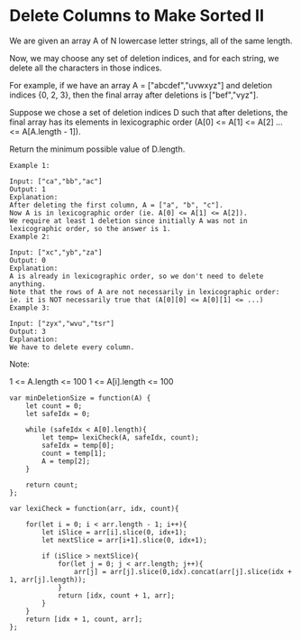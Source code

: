 # Delete Columns to Make Sorted II

We are given an array A of N lowercase letter strings, all of the same length.

Now, we may choose any set of deletion indices, and for each string, we delete all the characters in those indices.

For example, if we have an array A = ["abcdef","uvwxyz"] and deletion indices {0, 2, 3}, then the final array after deletions is ["bef","vyz"].

Suppose we chose a set of deletion indices D such that after deletions, the final array has its elements in lexicographic order (A[0] <= A[1] <= A[2] ... <= A[A.length - 1]).

Return the minimum possible value of D.length.


```
Example 1:

Input: ["ca","bb","ac"]
Output: 1
Explanation:
After deleting the first column, A = ["a", "b", "c"].
Now A is in lexicographic order (ie. A[0] <= A[1] <= A[2]).
We require at least 1 deletion since initially A was not in lexicographic order, so the answer is 1.
Example 2:

Input: ["xc","yb","za"]
Output: 0
Explanation:
A is already in lexicographic order, so we don't need to delete anything.
Note that the rows of A are not necessarily in lexicographic order:
ie. it is NOT necessarily true that (A[0][0] <= A[0][1] <= ...)
Example 3:

Input: ["zyx","wvu","tsr"]
Output: 3
Explanation:
We have to delete every column.
```


Note:

1 <= A.length <= 100
1 <= A[i].length <= 100

```
var minDeletionSize = function(A) {
    let count = 0;
    let safeIdx = 0;

    while (safeIdx < A[0].length){
        let temp= lexiCheck(A, safeIdx, count);
        safeIdx = temp[0];
        count = temp[1];
        A = temp[2];
    }

    return count;
};

var lexiCheck = function(arr, idx, count){

    for(let i = 0; i < arr.length - 1; i++){
        let iSlice = arr[i].slice(0, idx+1);
        let nextSlice = arr[i+1].slice(0, idx+1);

        if (iSlice > nextSlice){
            for(let j = 0; j < arr.length; j++){
                arr[j] = arr[j].slice(0,idx).concat(arr[j].slice(idx + 1, arr[j].length));
            }
            return [idx, count + 1, arr];
        }
    }
    return [idx + 1, count, arr];
};
```
